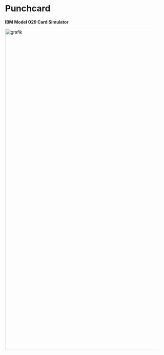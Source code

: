 # Punchcard

**IBM Model 029 Card Simulator**

<img width="1054" alt="grafik" src="https://github.com/user-attachments/assets/5e494737-c256-45db-92d8-56aa2495d7b9" />

